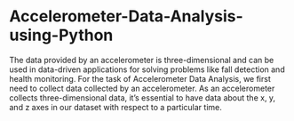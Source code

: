 # Accelerometer-Data-Analysis-using-Python
The data provided by an accelerometer is three-dimensional and can be used in data-driven applications for solving problems like fall detection and health monitoring.
For the task of Accelerometer Data Analysis, we first need to collect data collected by an accelerometer. As an accelerometer collects three-dimensional data, it’s essential to have data about the x, y, and z axes in our dataset with respect to a particular time.

